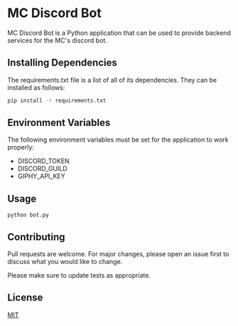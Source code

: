 # MC Discord Bot

MC Discord Bot is a Python application that can be used to provide backend services for the MC's discord bot.

## Installing Dependencies

The requirements.txt file is a list of all of its dependencies. They can be installed as follows:

```bash
pip install -r requirements.txt
```

## Environment Variables

The following environment variables must be set for the application to work properly:

* DISCORD_TOKEN
* DISCORD_GUILD
* GIPHY_API_KEY

## Usage

```commandline
python bot.py
```

## Contributing
Pull requests are welcome. For major changes, please open an issue first to discuss what you would like to change.

Please make sure to update tests as appropriate.

## License
[MIT](https://choosealicense.com/licenses/mit/)
